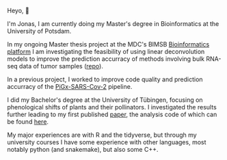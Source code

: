 Heyo,  👋

I'm Jonas, I am currently doing my Master's degree in Bioinformatics at the
University of Potsdam.

In my ongoing Master thesis project at the MDC's BIMSB
[Bioinformatics platform](https://github.com/BIMSBbioinfo/) I am investigating
the feasibility of using linear deconvolution models to improve the prediction
accurracy of methods involving bulk RNA-seq data of tumor samples
([repo](https://github.com/jonasfreimuth/master-thesis/)).

In a previous project, I worked to improve code quality and prediction accurracy
of the [PiGx-SARS-Cov-2](https://github.com/BIMSBbioinfo/pigx_sars-cov-2)
pipeline.

I did my Bachelor's degree at the University of Tübingen, focusing on
phenological shifts of plants and their pollinators. I investigated the results
further leading to my first published
[paper](https://doi.org/10.1098/rspb.2021.2142), the analysis code of which can
be found [here](https://github.com/jonasfreimuth/Phenological-shifts-germany).

My major experiences are with R and the tidyverse, but through my university
courses I have some experience with other languages, most notably python
(and snakemake), but also some C++.
